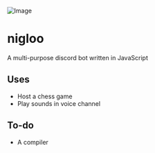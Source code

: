 ![Image](https://i.imgur.com/j0CgA16.png)
# nigloo
A multi-purpose discord bot written in JavaScript

## Uses
* Host a chess game
* Play sounds in voice channel

## To-do
* A compiler

